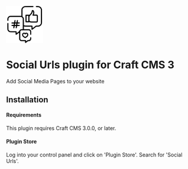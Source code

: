 <img src="src/icon.svg" alt="icon" width="100" height="100">

# Social Urls plugin for Craft CMS 3 

Add Social Media Pages to your website

## Installation

#### Requirements

This plugin requires Craft CMS 3.0.0, or later.

#### Plugin Store

Log into your control panel and click on 'Plugin Store'. Search for 'Social Urls'.

